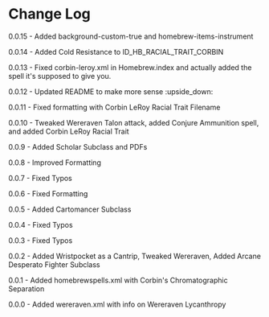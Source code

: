 # Change Log

0.0.15 - Added background-custom-true and homebrew-items-instrument

0.0.14 - Added Cold Resistance to ID_HB_RACIAL_TRAIT_CORBIN

0.0.13 - Fixed corbin-leroy.xml in Homebrew.index and actually added the spell it's supposed to give you.

0.0.12 - Updated README to make more sense :upside_down:

0.0.11 - Fixed formatting with Corbin LeRoy Racial Trait Filename

0.0.10 - Tweaked Wereraven Talon attack, added Conjure Ammunition spell, and added Corbin LeRoy Racial Trait

0.0.9 - Added Scholar Subclass and PDFs

0.0.8 - Improved Formatting

0.0.7 - Fixed Typos

0.0.6 - Fixed Formatting

0.0.5 - Added Cartomancer Subclass

0.0.4 - Fixed Typos

0.0.3 - Fixed Typos

0.0.2 - Added Wristpocket as a Cantrip, Tweaked Wereraven, Added Arcane Desperato Fighter Subclass

0.0.1 - Added homebrewspells.xml with Corbin's Chromatographic Separation

0.0.0 - Added wereraven.xml with info on Wereraven Lycanthropy

